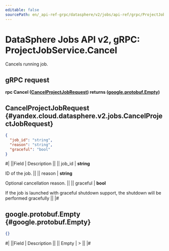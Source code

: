 ```yaml
---
editable: false
sourcePath: en/_api-ref-grpc/datasphere/v2/jobs/api-ref/grpc/ProjectJob/cancel.md
---
```


# DataSphere Jobs API v2, gRPC: ProjectJobService.Cancel

Cancels running job.

## gRPC request

**rpc Cancel ([CancelProjectJobRequest](#yandex.cloud.datasphere.v2.jobs.CancelProjectJobRequest)) returns ([google.protobuf.Empty](https://developers.google.com/protocol-buffers/docs/reference/google.protobuf#google.protobuf.Empty))**

## CancelProjectJobRequest {#yandex.cloud.datasphere.v2.jobs.CancelProjectJobRequest}

```json
{
  "job_id": "string",
  "reason": "string",
  "graceful": "bool"
}
```

#|
||Field | Description ||
|| job_id | **string**

ID of the job. ||
|| reason | **string**

Optional cancellation reason. ||
|| graceful | **bool**

If the job is launched with graceful shutdown support, the shutdown will be performed gracefully ||
|#

## google.protobuf.Empty {#google.protobuf.Empty}

```json
{}
```

#|
||Field | Description ||
|| Empty | > ||
|#